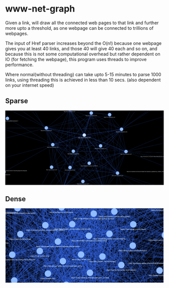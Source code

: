 # www-net-graph
Given a link, will draw all the connected web pages to that link and further more upto a threshold,
as one webpage can be connected to trillions of webpages.

The input of Href parser increases beyond the O(n!) because one webpage gives you at least 40 links, and those 40 will give 40 each and so on,
and because this is not some computational overhead but rather dependent on IO (for fetching the webpage),
this program uses threads to improve performance.

Where normal(without threading) can take upto 5-15 minutes to parse 1000 links, using threading this is achieved in less than 10 secs. (also dependent on your internet speed) 

## Sparse
<img width='700px' src="https://github.com/foo290/www-net-graph/blob/main/readme_images(Non-Project)/Screenshot%20from%202021-07-09%2017-45-25.png">

## Dense
<img width='700px' src="https://github.com/foo290/www-net-graph/blob/main/readme_images(Non-Project)/Screenshot%20from%202021-07-09%2013-39-36.png">

